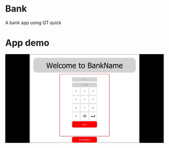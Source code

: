 # Bank
A bank app using QT quick

# App demo


![](https://github.com/Szafa99/Bank/blob/master/images/Bank.gif)
